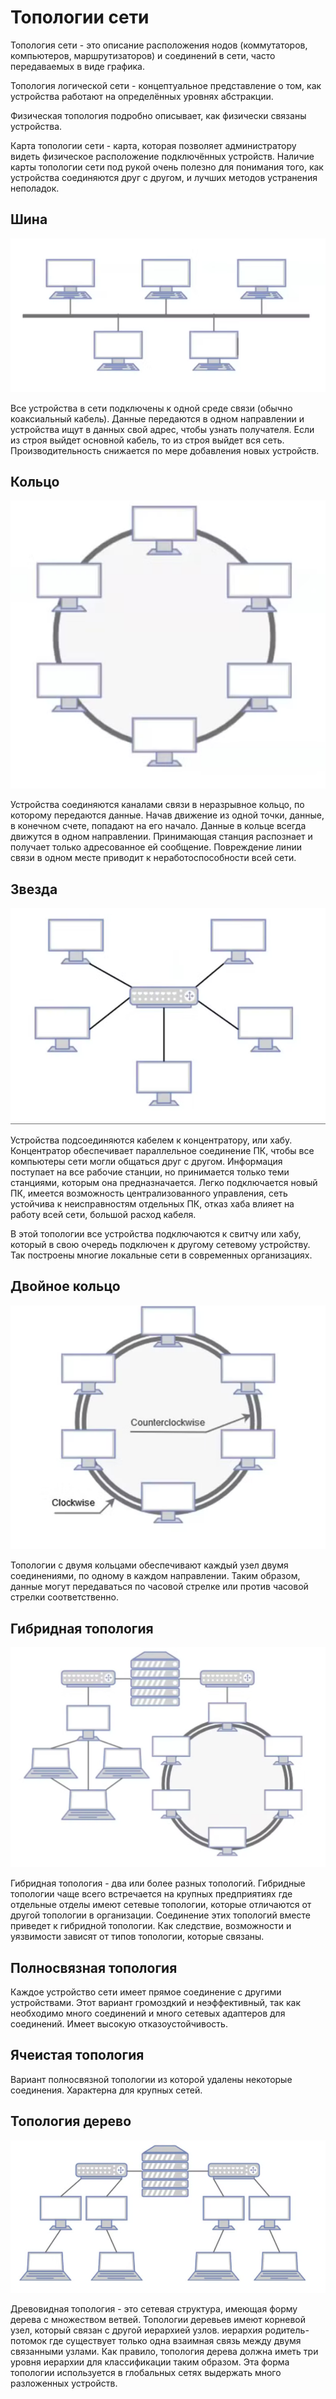 # Топологии сети

Топология сети - это описание расположения нодов (коммутаторов, компьютеров, маршрутизаторов) и соединений в сети, часто передаваемых в виде графика.

Топология логической сети - концептуальное представление о том, как устройства работают на определённых уровнях абстракции.

Физическая топология подробно описывает, как физически связаны устройства.

Карта топологии сети - карта, которая позволяет администратору видеть физическое расположение подключённых устройств. Наличие карты топологии сети под рукой очень полезно для понимания того, как устройства соединяются друг с другом, и лучших методов устранения неполадок.

## Шина

![](materials/images/networks/topology_shina.png)

Все устройства в сети подключены к одной среде связи (обычно коаксиальный кабель). Данные передаются в одном направлении и устройства ищут в данных свой адрес, чтобы узнать получателя. Если из строя выйдет основной кабель, то из строя выйдет вся сеть. Производительность снижается по мере добавления новых устройств.

## Кольцо

![](materials/images/networks/topology_circle.png)

Устройства соединяются каналами связи в неразрывное кольцо, по которому передаются данные. Начав движение из одной точки, данные, в конечном счете, попадают на его начало. Данные в кольце всегда движутся в одном направлении. Принимающая станция распознает и получает только адресованное ей сообщение. Повреждение линии связи в одном месте приводит к неработоспособности всей сети.

## Звезда

![](materials/images/networks/topology_star.png)

Устройства подсоединяются кабелем к концентратору, или хабу. Концентратор обеспечивает параллельное соединение ПК, чтобы все компьютеры сети могли общаться друг с другом. Информация поступает на все рабочие станции, но принимается только теми станциями, которым она предназначается. Легко подключается новый ПК, имеется возможность централизованного управления, сеть устойчива к неисправностям отдельных ПК, отказ хаба влияет на работу всей сети, большой расход кабеля.

В этой топологии все устройства подключаются к свитчу или хабу, который в свою очередь подключен к другому сетевому устройству. Так построены многие локальные сети в современных организациях.

## Двойное кольцо

![](materials/images/networks/topology_double_circle.png)

Топологии с двумя кольцами обеспечивают каждый узел двумя соединениями, по одному в каждом направлении. Таким образом, данные могут передаваться по часовой стрелке или против часовой стрелки соответственно.

## Гибридная топология

![](materials/images/networks/topology_hybrid.png)

Гибридная топология - два или более разных топологий. Гибридные топологии чаще всего встречается на крупных предприятиях где отдельные отделы имеют сетевые топологии, которые отличаются от другой топологии в организации. Соединение этих топологий вместе приведет к гибридной топологии. Как следствие, возможности и уязвимости зависят от типов топологии, которые связаны.

## Полносвязная топология

Каждое устройство сети имеет прямое соединение с другими устройствами. Этот вариант громоздкий и неэффективный, так как необходимо много соединений и много сетевых адаптеров для соединений. Имеет высокую отказоустойчивость.

## Ячеистая топология

Вариант полносвязной топологии из которой удалены некоторые соединения. Характерна для крупных сетей.

## Топология дерево

![](materials/images/networks/topology_tree.png)

Древовидная топология - это сетевая структура, имеющая форму дерева с множеством ветвей. Топологии деревьев имеют корневой узел, который связан с другой иерархией узлов. иерархия родитель-потомок где существует только одна взаимная связь между двумя связанными узлами. Как правило, топология дерева должна иметь три уровня иерархии для классификации таким образом. Эта форма топологии используется в глобальных сетях выдержать много разложенных устройств.
